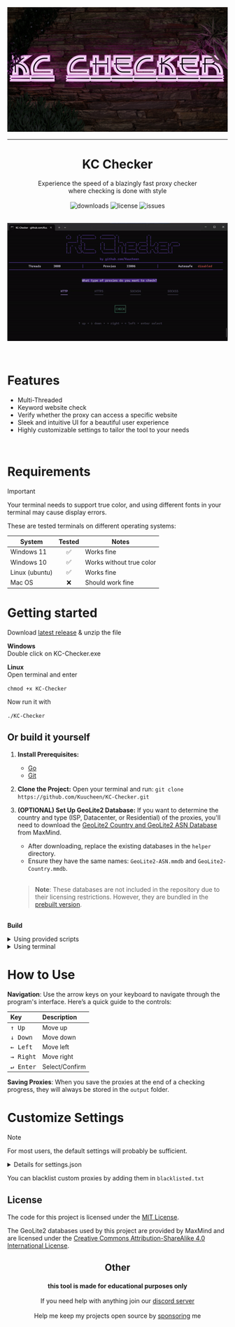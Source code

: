 <img src="assets/logo.png" alt="logo">

---
# <div align="center">KC Checker</div>

<div align="center">Experience the speed of a blazingly fast proxy checker</div>
<div align="center">where checking is done with style </div>

<br>

<div align="center">
<img src="https://img.shields.io/github/downloads/Kuucheen/KC-Checker/total.svg" alt="downloads">
<img src="https://img.shields.io/github/license/Kuucheen/KC-Checker.svg" alt="license">
<img src="https://img.shields.io/github/issues/Kuucheen/KC-Checker.svg" alt="issues">
<br>
<!--<a href="https://discord.gg/7FWAGXzhkC">
  <img src="https://img.shields.io/discord/1196551495571738665?logo=discord&colorB=7289DA" alt="discord">
</a>-->
</div>

<br>

<p align="center">
<img src="assets/preview.gif" alt="preview">
</p>

<br>

# Features

- Multi-Threaded
- Keyword website check
- Verify whether the proxy can access a specific website
- Sleek and intuitive UI for a beautiful user experience
- Highly customizable settings to tailor the tool to your needs

<br>

# Requirements

> [!IMPORTANT]
> Your terminal needs to support true color, and using different fonts in your terminal may cause display errors.

These are tested terminals on different operating systems:

| System | Tested | Notes |
|--|--|--|
| Windows 11| <div align="center">✅</div> | Works fine |
| Windows 10 | <div align="center">✅</div> | Works without true color
| Linux (ubuntu) | <div align="center">✅</div> | Works fine
| Mac OS | <div align="center">❌</div> | Should work fine

# Getting started

Download [latest release](https://github.com/Kuucheen/KC-Checker/releases/) & unzip the file

**Windows**<br>
Double click on KC-Checker.exe

**Linux**<br>
Open terminal and enter

`chmod +x KC-Checker`

Now run it with

`./KC-Checker`

## Or build it yourself

1. **Install Prerequisites:**
   - [Go](https://go.dev/doc/install)
   - [Git](https://git-scm.com/downloads)

2. **Clone the Project:**
   Open your terminal and run:
   `git clone https://github.com/Kuucheen/KC-Checker.git`

3. **(OPTIONAL) Set Up GeoLite2 Database:**
   If you want to determine the country and type (ISP, Datacenter, or Residential) of the proxies, you'll need to download the [GeoLite2 Country and GeoLite2 ASN Database](https://dev.maxmind.com/geoip/geolite2-free-geolocation-data) from MaxMind.

   - After downloading, replace the existing databases in the `helper` directory.
   - Ensure they have the same names: `GeoLite2-ASN.mmdb` and `GeoLite2-Country.mmdb`.<br><br>

   > **Note**: These databases are not included in the repository due to their licensing restrictions. However, they are bundled in the [prebuilt version](https://github.com/Kuucheen/KC-Checker/releases/).


<br>**Build**
<details>
  <summary>Using provided scripts</summary>

### Windows

Double click on `start.bat`

### Linux

Open terminal in the directory and make the script executeable

`chmod +x start.sh`

Run it with

`./start.sh`

Now you have an executable. You can run it like described in **Getting Started**
</details>
<details>
  <summary>Using terminal</summary>

Navigate to the directory

    cd KC-Checker

Install dependencies

    go get .

Build with

    go build .

Now you have an executable. You can run it like described in **Getting Started**
</details>

# How to Use

**Navigation**: Use the arrow keys on your keyboard to navigate through the program's interface. Here’s a quick guide to the controls:

| Key               | Description          |
| :---------------- | :------------------- |
| <kbd>↑ Up</kbd>   | Move up              |
| <kbd>↓ Down</kbd> | Move down            |
| <kbd>← Left</kbd> | Move left            |
| <kbd>→ Right</kbd>| Move right           |
| <kbd>↵ Enter</kbd>| Select/Confirm       |

**Saving Proxies**: When you save the proxies at the end of a checking progress, they will always be stored in the `output` folder.

# Customize Settings

> [!NOTE]
> For most users, the default settings will probably be sufficient.

<details>
    <summary>Details for settings.json</summary>

1. **threads**: <br>
   Maximum number of threads<br>

2. **retries**: <br>
   Number of retries for a request<br>

3. **timeout**: <br>
   Timeout duration for requests in ms<br>

4. **privacy_mode**: <br>
   If set to true, the proxies will be blured with "*" while checking

5. **copyToClipboard**: <br>
   If set to true, all proxies checked will be copied to clipboard when saving them to a file

6. **autoSelect**: <br>
   When setting one or more protocols are set to true, it will automatically start checking with the selected protocols.

7. **autoSave**: <br>
   **timeBetweenSafes**: Seconds between the autoSave<br>
   **ip:port**: If set to true it will automatically save the proxies with these format every timeBetweenSafes seconds<br>
   **protocol://ip:port**: Same here<br>
   **ip:port;time**: Same here<br>
   **custom**: You can set a custom autoSave format here. If its not empty it will save it with this format. At the end of a checking process theres an option for "CUSTOM", where you can build your own output. You can put the output you built there in here.<br>

8. **timeBetweenRefresh**: <br>
   This is how often the screen updates in ms. If you experience high CPU usage, it is recommended to set it higher.

9. **iplookup**: <br>
   A website that returns the <a href="https://de.wikipedia.org/wiki/Internet_Protocol">ip</a>. This is needed to know if the proxies are Transparent. The website will only be used once when starting the checker.

10. **judges_threads**: <br>
   Maximum threads for selecting the judge

11. **judges_timeout**: <br>
   Timeout duration of judges in ms

12. **judges**: <br>
   These websites are the sites the proxies will connect to. These have to return the <a href="https://developer.mozilla.org/en-US/docs/Web/HTTP/Headers">headers</a> of the request so the checker can determine what anonymity level the proxy is.

13. **blacklisted**:<br>
   Websites that contain blacklisted ips. These ips won't be checked

14. **bancheck**: <br>
    If a website URL is provided, the program verifies whether the proxy can successfully access the site. Proxies that have been checked against the website will be organized and stored in the `banchecked` directory.

15. **keywords**: <br>
    The program inspects the content of the website (in the bancheck option) accessed through the proxy to determine if it contains the specified keywords or phrases. If the proxy successfully reaches the site and the desired keywords are found it will safe them in the `banchecked` directory. If the keywords are not found they will not be safed in the `banchecked` directory (even when the proxy was able to reach the site).

16. **transport**: <br>
    These are the settings used for making a request. Only touch this option if you know what you are doing.

</details>

You can blacklist custom proxies by adding them in `blacklisted.txt`

## License

The code for this project is licensed under the [MIT License](LICENSE).

The GeoLite2 databases used by this project are provided by MaxMind and are licensed under the [Creative Commons Attribution-ShareAlike 4.0 International License](https://creativecommons.org/licenses/by-sa/4.0/).

## <p align="center">Other

<div align="center">
<strong>this tool is made for educational purposes only</strong>
<br>
<br>
If you need help with anything join our <a href="https://discord.gg/7FWAGXzhkC">discord server</a>
<br>
<br>
Help me keep my projects open source by <a href="https://ko-fi.com/kuucheen">sponsoring</a> me
</div>

